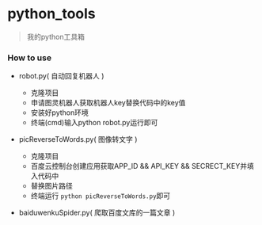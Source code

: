 # python_tools

>我的python工具箱

### How to use

- robot.py( 自动回复机器人 )
  - 克隆项目
  - 申请图灵机器人获取机器人key替换代码中的key值
  - 安装好python环境
  - 终端(cmd)输入python robot.py运行即可

- picReverseToWords.py( 图像转文字 )
  - 克隆项目
  - 百度云控制台创建应用获取APP_ID && API_KEY && SECRECT_KEY并填入代码中
  - 替换图片路径
  - 终端运行 `python picReverseToWords.py`即可

- baiduwenkuSpider.py( 爬取百度文库的一篇文章 )
